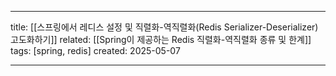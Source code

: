 
---
title:  [[스프링에서 레디스 설정 및 직렬화-역직렬화(Redis Serializer-Deserializer) 고도화하기]]
related: [[Spring이 제공하는 Redis 직렬화-역직렬화 종류 및 한계]]
tags: [spring, redis]
created: 2025-05-07

---

